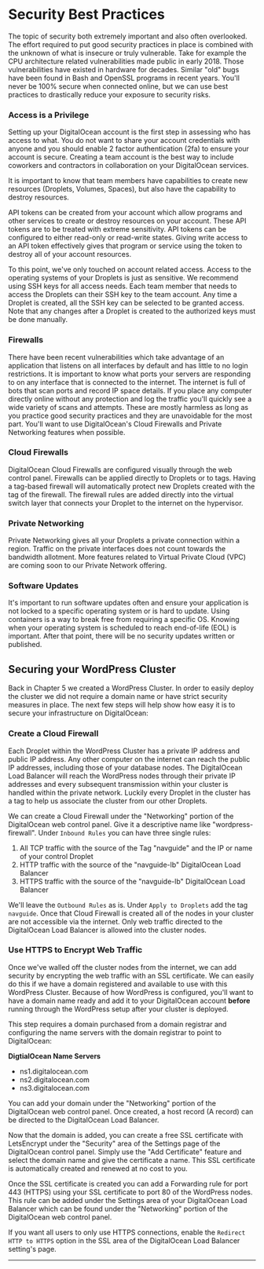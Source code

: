 # Security Best Practices
The topic of security both extremely important and also often overlooked. The effort required to put good security practices in place is combined with the unknown of what is insecure or truly vulnerable. Take for example the CPU architecture related vulnerabilities made public in early 2018. Those vulnerabilities have existed in hardware for decades. Similar "old" bugs have been found in Bash and OpenSSL programs in recent years. You'll never be 100% secure when connected online, but we can use best practices to drastically reduce your exposure to security risks.

### Access is a Privilege
Setting up your DigitalOcean account is the first step in assessing who has access to what. You do not want to share your account credentials with anyone and you should enable 2 factor authentication (2fa) to ensure your account is secure. Creating a team account is the best way to include coworkers and contractors in collaboration on your DigitalOcean services.

It is important to know that team members have capabilities to create new resources (Droplets, Volumes, Spaces), but also have the capability to destroy resources.

API tokens can be created from your account which allow programs and other services to create or destroy resources on your account. These API tokens are to be treated with extreme sensitivity. API tokens can be configured to either read-only or read-write states. Giving write access to an API token effectively gives that program or service using the token to destroy all of your account resources.

To this point, we've only touched on account related access. Access to the operating systems of your Droplets is just as sensitive. We recommend using SSH keys for all access needs. Each team member that needs to access the Droplets can their SSH key to the team account. Any time a Droplet is created, all the SSH key can be selected to be granted access. Note that any changes after a Droplet is created to the authorized keys must be done manually.

### Firewalls
There have been recent vulnerabilities which take advantage of an application that listens on all interfaces by default and has little to no login restrictions. It is important to know what ports your servers are responding to on any interface that is connected to the internet. The internet is full of bots that scan ports and record IP space details. If you place any computer directly online without any protection and log the traffic you'll quickly see a wide variety of scans and attempts. These are mostly harmless as long as you practice good security practices and they are unavoidable for the most part. You'll want to use DigitalOcean's Cloud Firewalls and Private Networking features when possible.

### Cloud Firewalls
DigitalOcean Cloud Firewalls are configured visually through the web control panel. Firewalls can be applied directly to Droplets or to tags. Having a tag-based firewall will automatically protect new Droplets created with the tag of the firewall. The firewall rules are added directly into the virtual switch layer that connects your Droplet to the internet on the hypervisor.

### Private Networking
Private Networking gives all your Droplets a private connection within a region. Traffic on the private interfaces does not count towards the bandwidth allotment. More features related to Virtual Private Cloud (VPC) are coming soon to our Private Network offering.

### Software Updates
It's important to run software updates often and ensure your application is not locked to a specific operating system or is hard to update. Using containers is a way to break free from requiring a specific OS. Knowing when your operating system is scheduled to reach end-of-life (EOL) is important. After that point, there will be no security updates written or published.

## Securing your WordPress Cluster
Back in Chapter 5 we created a WordPress Cluster. In order to easily deploy the cluster we did not require a domain name or have strict security measures in place. The next few steps will help show how easy it is to secure your infrastructure on DigitalOcean:

### Create a Cloud Firewall
Each Droplet within the WordPress Cluster has a private IP address and public IP address. Any other computer on the internet can reach the public IP addresses, including those of your database nodes. The DigitalOcean Load Balancer will reach the WordPress nodes through their private IP addresses and every subsequent transmission within your cluster is handled within the private network. Luckily every Droplet in the cluster has a tag to help us associate the cluster from our other Droplets.

We can create a Cloud Firewall under the "Networking" portion of the DigitalOcean web control panel. Give it a descriptive name like "wordpress-firewall". Under `Inbound Rules` you can have three single rules:

1. All TCP traffic with the source of the Tag "navguide" and the IP or name of your control Droplet
2. HTTP traffic with the source of the "navguide-lb" DigitalOcean Load Balancer
3. HTTPS traffic with the source of the  "navguide-lb" DigitalOcean Load Balancer

 We'll leave the `Outbound Rules` as is. Under `Apply to Droplets` add the tag `navguide`. Once that Cloud Firewall is created all of the nodes in your cluster are not accessible via the internet. Only web traffic directed to the DigitalOcean Load Balancer is allowed into the cluster nodes.

<!--- TODO: Screenshots --->

### Use HTTPS to Encrypt Web Traffic
Once we've walled off the cluster nodes from the internet, we can add security by encrypting the web traffic with an SSL certificate. We can easily do this if we have a domain registered and available to use with this WordPress Cluster. Because of how WordPress is configured, you'll want to have a domain name ready and add it to your DigitalOcean account **before** running through the WordPress setup after your cluster is deployed.

This step requires a domain purchased from a domain registrar and configuring the name servers with the domain registrar to point to DigitalOcean:

**DigtialOcean Name Servers**
* ns1.digitalocean.com
* ns2.digitalocean.com
* ns3.digitalocean.com

You can add your domain under the "Networking" portion of the DigitalOcean web control panel. Once created, a host record (A record) can be directed to the DigitalOcean Load Balancer.

Now that the domain is added, you can create a free SSL certificate with LetsEncrypt under the "Security" area of the Settings page of the DigitalOcean control panel. Simply use the "Add Certificate" feature and select the domain name and give the certificate a name. This SSL certificate is automatically created and renewed at no cost to you.

Once the SSL certificate is created you can add a Forwarding rule for port 443 (HTTPS) using your SSL certificate to port 80 of the WordPress nodes. This rule can be added under the Settings area of your DigitalOcean Load Balancer which can be found under the "Networking" portion of the DigitalOcean web control panel.

If you want all users to only use HTTPS connections, enable the `Redirect HTTP to HTTPS` option in the SSL area of the DigitalOcean Load Balancer setting's page. <!--- TODO: test to see if this breaks CSS, etc --->

<!--- TODO: Screenshots --->

---

<!-- TODO: app security / SELINUX / permission stuff -->

<!-- TODO: auditing things -->
